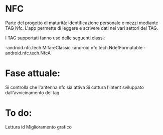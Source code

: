 # NFC
Parte del progetto di maturità: identificazione personale e mezzi mediante TAG Nfc.
L'app permette di leggere e scrivere dati nei vari settori del TAG.

I TAG supportati fanno uso delle seguenti classi:

-android.nfc.tech.MifareClassic
-android.nfc.tech.NdefFormatable
-android.nfc.tech.NfcA

# Fase attuale:
  Si controlla che l'antenna nfc sia attiva
  Si cattura l'intent sviluppato dall'avvicinamento del tag
  
# To do:
  Lettura id
  Miglioramento grafico
  
 
